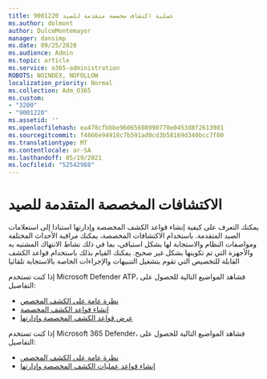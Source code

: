 ```yaml
---
title: 9001220 عملية اكتشاف مخصصة متقدمة للصيد
ms.author: dolmont
author: DulceMontemayor
manager: dansimp
ms.date: 09/25/2020
ms.audience: Admin
ms.topic: article
ms.service: o365-administration
ROBOTS: NOINDEX, NOFOLLOW
localization_priority: Normal
ms.collection: Adm_O365
ms.custom:
- "3200"
- "9001220"
ms.assetid: ''
ms.openlocfilehash: ea478cfbbbe96065608990770e0453d8f2613981
ms.sourcegitcommit: f4866e94918c7b591ad0cd3b58169d340bcc7f00
ms.translationtype: MT
ms.contentlocale: ar-SA
ms.lasthandoff: 05/19/2021
ms.locfileid: "52542988"
---
```

# <a name="advanced-hunting-custom-detections"></a>الاكتشافات المخصصة المتقدمة للصيد

يمكنك التعرف على كيفية إنشاء قواعد الكشف المخصصة وإدارتها استنادا إلى استعلامات الصيد المتقدمة. باستخدام الاكتشافات المخصصة، يمكنك مراقبة الأحداث المختلفة ومواصفات النظام والاستجابة لها بشكل استباقي، بما في ذلك نشاط الانتهاك المشتبه به والأجهزة التي تم تكوينها بشكل غير صحيح. يمكنك القيام بذلك باستخدام قواعد الكشف القابلة للتخصيص التي تقوم بتشغيل التنبيهات والإجراءات الخاصة بالاستجابة تلقائيا
  
إذا كنت تستخدم Microsoft Defender ATP، فشاهد المواضيع التالية للحصول على التفاصيل: 
- [نظرة عامة على الكشف المخصص](/windows/security/threat-protection/microsoft-defender-atp/overview-custom-detections)
- [إنشاء قواعد الكشف المخصصة](/windows/security/threat-protection/microsoft-defender-atp/custom-detection-rules)
- [عرض قواعد الكشف المخصصة وإدارتها](/windows/security/threat-protection/microsoft-defender-atp/custom-detections-manage)

إذا كنت تستخدم Microsoft 365 Defender، فشاهد المواضيع التالية للحصول على التفاصيل: 
- [نظرة عامة على الكشف المخصص](/microsoft-365/security/mtp/custom-detections-overview)
- [إنشاء قواعد عمليات الكشف المخصصة وإدارتها](/microsoft-365/security/mtp/custom-detection-rules)
